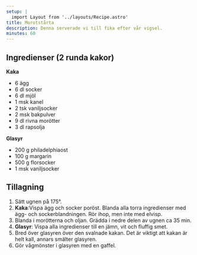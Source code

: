 ```yaml
---
setup: |
  import Layout from '../layouts/Recipe.astro'
title: Morotstårta
description: Denna serverade vi till fika efter vår vigsel.
minutes: 60
---
```


## Ingredienser (2 runda kakor)

**Kaka**

- 6 ägg
- 6 dl socker
- 6 dl mjöl
- 1 msk kanel
- 2 tsk vaniljsocker
- 2 msk bakpulver
- 9 dl rivna morötter
- 3 dl rapsolja

**Glasyr**

- 200 g philadelphiaost
- 100 g margarin
- 500 g florsocker
- 1 msk vaniljsocker

## Tillagning

1. Sätt ugnen på 175°.
1. **Kaka**:Vispa ägg och socker poröst. Blanda alla torra ingredienser med ägg-
   och sockerblandningen. Rör ihop, men inte med elvisp.
1. Blanda i morötterna och oljan. Grädda i nedre delen av ugnen ca 35 min.
1. **Glasyr**: Vispa alla ingredienser till en jämn, vit och fluffig smet.
1. Bred över glasyren över den svalnade kakan. Det är viktigt att kakan är helt
   kall, annars smälter glasyren.
1. Gör vågmönster i glasyren med en gaffel.
